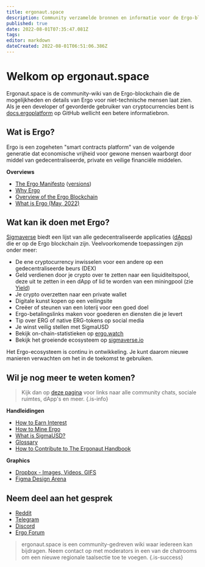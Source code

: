 ```yaml
---
title: ergonaut.space
description: Community verzamelde bronnen en informatie voor de Ergo-blockchain
published: true
date: 2022-08-01T07:35:47.081Z
tags: 
editor: markdown
dateCreated: 2022-08-01T06:51:06.386Z
---
```



# Welkom op ergonaut.space
Ergonaut.space is de community-wiki van de Ergo-blockchain die de mogelijkheden en details van Ergo voor niet-technische mensen laat zien. Als je een developer of gevorderde gebruiker van cryptocurrencies bent is [docs.ergoplatform](http://docs.ergoplatform.org/) op GitHub wellicht een betere informatiebron.

## Wat is Ergo?

Ergo is een zogeheten "smart contracts platform" van de volgende generatie dat economische vrijheid voor gewone mensen waarborgt door middel van gedecentraliseerde, private en veilige financiële middelen.

**Overviews**

- [The Ergo Manifesto](https://ergoplatform.org/en/blog/2021-04-26-the-ergo-manifesto/) ([versions](Ergo/manifesto))
- [Why Ergo](https://cafebedouin.org/2021/12/09/why-ergo/)
- [Overview of the Ergo Blockchain](Ergo/Overview)
- [What is Ergo (May, 2022)](https://www.youtube.com/watch?v=LyyD-clUvyI&t=941s)


## Wat kan ik doen met Ergo?
[Sigmaverse](https://sigmaverse.io/) biedt een lijst van alle gedecentraliseerde applicaties ([dApps](https://ergonaut.space/en/Glossary/dApps)) die er op de Ergo blockchain zijn. Veelvoorkomende toepassingen zijn onder meer:

- De ene cryptocurrency inwisselen voor een andere op een gedecentraliseerde beurs (DEX)
- Geld verdienen door je crypto over te zetten naar een liquiditeitspool, deze uit te zetten in een dApp of lid te worden van een miningpool (zie [Yield](/en/Guides/yield))
- Je crypto overzetten naar een private wallet
- Digitale kunst kopen op een veilingsite
- Creëer of steunen van een loterij voor een goed doel
- Ergo-betalingslinks maken voor goederen en diensten die je levert
- Tip over ERG of native ERG-tokens op social media
- Je winst veilig stellen met SigmaUSD
- Bekijk on-chain-statistieken op [ergo.watch](https://ergo.watch/metrics)
- Bekijk het groeiende ecosysteem op [sigmaverse.io](https://sigmaverse.io)

Het Ergo-ecosysteem is continu in ontwikkeling. Je kunt daarom nieuwe manieren verwachten om het in de toekomst te gebruiken.



## Wil je nog meer te weten komen?

> Kijk dan op [deze pagina](https://linktr.ee/ergoplatform) voor links naar alle community chats, sociale ruimtes, dApp's en meer.
{.is-info}



**Handleidingen**
- [How to Earn Interest](https://ergonaut.space/en/Guides/yield)
- [How to Mine Ergo](https://ergonaut.space/en/Guides/Mining)
- [What is SigmaUSD?](https://ergonaut.space/en/dApps/SigmaUSD/Overview)
- [Glossary](https://ergonaut.space/en/Glossary)
- [How to Contribute to The Ergonaut Handbook](https://ergonaut.space/en/Guides/Ergonaut-Handbook/Editor's-Guide)

**Graphics**
- [Dropbox - Images, Videos, GIFS](https://www.dropbox.com/sh/jionpgnj89eod2f/AAC5S1vnOwO3gm2vRYOmDBQ-a?dl=0)
- [Figma Design Arena](https://www.figma.com/file/pd92vgB3xNFThaacIKodYs/ERGO?node-id=538%3A987)

## Neem deel aan het gesprek

- [Reddit](https://www.reddit.com/r/ergonauts)
- [Telegram](https://t.me/ergoplatform)
- [Discord](https://discordapp.com/invite/gYrVrjS)
- [Ergo Forum](https://www.ergoforum.org/)

> ergonaut.space is een community-gedreven wiki waar iedereen kan bijdragen. Neem contact op met moderators in een van de chatrooms om een nieuwe regionale taalsectie toe te voegen.
{.is-success}
